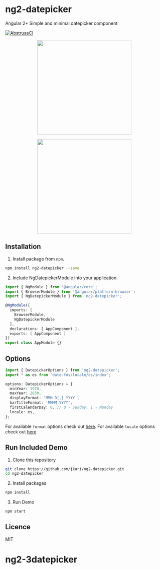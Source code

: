 # ng2-datepicker

Angular 2+ Simple and minimal datepicker component

[![AbstruseCI](https://abstruse.bleenco.io/badge/6)](https://abstruse.bleenco.io/repo/6)

<p align="center">
  <img src="https://user-images.githubusercontent.com/1796022/30781709-624eddc2-a124-11e7-88b7-537af535c23b.png" width="300">
</p>

<p align="center">
  <img src="https://user-images.githubusercontent.com/1796022/30781711-666e5e5a-a124-11e7-9077-59e8eb7d6b03.png" width="300">
</p>

## Installation

1. Install package from `npm`.

```sh
npm install ng2-datepicker --save
```

2. Include NgDatepickerModule into your application.

```ts
import { NgModule } from '@angular/core';
import { BrowserModule } from '@angular/platform-browser';
import { NgDatepickerModule } from 'ng2-datepicker';

@NgModule({
  imports: [
    BrowserModule,
    NgDatepickerModule
  ],
  declarations: [ AppComponent ],
  exports: [ AppComponent ]
})
export class AppModule {}
```

## Options

```ts
import { DatepickerOptions } from 'ng2-datepicker';
import * as es from 'date-fns/locale/es/index';

options: DatepickerOptions = {
  minYear: 1970,
  maxYear: 2030,
  displayFormat: 'MMM D[,] YYYY',
  barTitleFormat: 'MMMM YYYY',
  firstCalendarDay: 0, // 0 - Sunday, 1 - Monday
  locale: es,
};
```

For available `format` options check out [here](https://date-fns.org/docs/format).
For available `locale` options check out [here](https://date-fns.org/v1.28.5/docs/I18n)

## Run Included Demo

1. Clone this repository

```sh
git clone https://github.com/jkuri/ng2-datepicker.git
cd ng2-datepicker
```

2. Install packages

```sh
npm install
```

3. Run Demo

```sh
npm start
```

## Licence

MIT
# ng2-3datepicker
